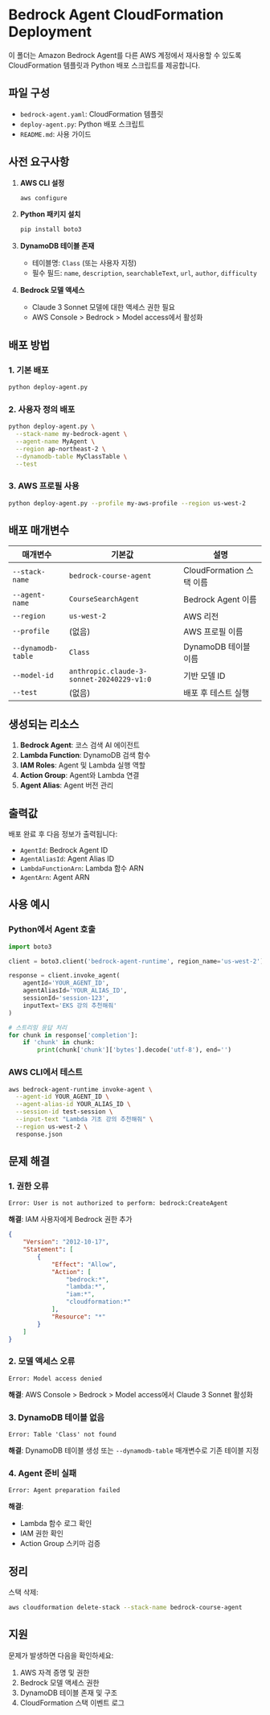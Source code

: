 # Bedrock Agent CloudFormation Deployment

이 폴더는 Amazon Bedrock Agent를 다른 AWS 계정에서 재사용할 수 있도록 CloudFormation 템플릿과 Python 배포 스크립트를 제공합니다.

## 파일 구성

- `bedrock-agent.yaml`: CloudFormation 템플릿
- `deploy-agent.py`: Python 배포 스크립트
- `README.md`: 사용 가이드

## 사전 요구사항

1. **AWS CLI 설정**
   ```bash
   aws configure
   ```

2. **Python 패키지 설치**
   ```bash
   pip install boto3
   ```

3. **DynamoDB 테이블 존재**
   - 테이블명: `Class` (또는 사용자 지정)
   - 필수 필드: `name`, `description`, `searchableText`, `url`, `author`, `difficulty`

4. **Bedrock 모델 액세스**
   - Claude 3 Sonnet 모델에 대한 액세스 권한 필요
   - AWS Console > Bedrock > Model access에서 활성화

## 배포 방법

### 1. 기본 배포
```bash
python deploy-agent.py
```

### 2. 사용자 정의 배포
```bash
python deploy-agent.py \
  --stack-name my-bedrock-agent \
  --agent-name MyAgent \
  --region ap-northeast-2 \
  --dynamodb-table MyClassTable \
  --test
```

### 3. AWS 프로필 사용
```bash
python deploy-agent.py --profile my-aws-profile --region us-west-2
```

## 배포 매개변수

| 매개변수 | 기본값 | 설명 |
|---------|--------|------|
| `--stack-name` | `bedrock-course-agent` | CloudFormation 스택 이름 |
| `--agent-name` | `CourseSearchAgent` | Bedrock Agent 이름 |
| `--region` | `us-west-2` | AWS 리전 |
| `--profile` | (없음) | AWS 프로필 이름 |
| `--dynamodb-table` | `Class` | DynamoDB 테이블 이름 |
| `--model-id` | `anthropic.claude-3-sonnet-20240229-v1:0` | 기반 모델 ID |
| `--test` | (없음) | 배포 후 테스트 실행 |

## 생성되는 리소스

1. **Bedrock Agent**: 코스 검색 AI 에이전트
2. **Lambda Function**: DynamoDB 검색 함수
3. **IAM Roles**: Agent 및 Lambda 실행 역할
4. **Action Group**: Agent와 Lambda 연결
5. **Agent Alias**: Agent 버전 관리

## 출력값

배포 완료 후 다음 정보가 출력됩니다:

- `AgentId`: Bedrock Agent ID
- `AgentAliasId`: Agent Alias ID  
- `LambdaFunctionArn`: Lambda 함수 ARN
- `AgentArn`: Agent ARN

## 사용 예시

### Python에서 Agent 호출
```python
import boto3

client = boto3.client('bedrock-agent-runtime', region_name='us-west-2')

response = client.invoke_agent(
    agentId='YOUR_AGENT_ID',
    agentAliasId='YOUR_ALIAS_ID',
    sessionId='session-123',
    inputText='EKS 강의 추천해줘'
)

# 스트리밍 응답 처리
for chunk in response['completion']:
    if 'chunk' in chunk:
        print(chunk['chunk']['bytes'].decode('utf-8'), end='')
```

### AWS CLI에서 테스트
```bash
aws bedrock-agent-runtime invoke-agent \
  --agent-id YOUR_AGENT_ID \
  --agent-alias-id YOUR_ALIAS_ID \
  --session-id test-session \
  --input-text "Lambda 기초 강의 추천해줘" \
  --region us-west-2 \
  response.json
```

## 문제 해결

### 1. 권한 오류
```
Error: User is not authorized to perform: bedrock:CreateAgent
```
**해결**: IAM 사용자에게 Bedrock 권한 추가
```json
{
    "Version": "2012-10-17",
    "Statement": [
        {
            "Effect": "Allow",
            "Action": [
                "bedrock:*",
                "lambda:*",
                "iam:*",
                "cloudformation:*"
            ],
            "Resource": "*"
        }
    ]
}
```

### 2. 모델 액세스 오류
```
Error: Model access denied
```
**해결**: AWS Console > Bedrock > Model access에서 Claude 3 Sonnet 활성화

### 3. DynamoDB 테이블 없음
```
Error: Table 'Class' not found
```
**해결**: DynamoDB 테이블 생성 또는 `--dynamodb-table` 매개변수로 기존 테이블 지정

### 4. Agent 준비 실패
```
Error: Agent preparation failed
```
**해결**: 
- Lambda 함수 로그 확인
- IAM 권한 확인
- Action Group 스키마 검증

## 정리

스택 삭제:
```bash
aws cloudformation delete-stack --stack-name bedrock-course-agent
```

## 지원

문제가 발생하면 다음을 확인하세요:
1. AWS 자격 증명 및 권한
2. Bedrock 모델 액세스 권한
3. DynamoDB 테이블 존재 및 구조
4. CloudFormation 스택 이벤트 로그
